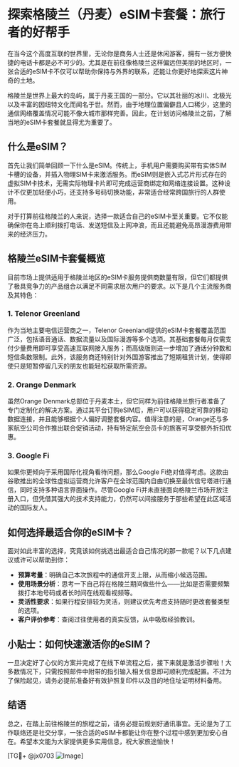 # 探索格陵兰（丹麦）eSIM卡套餐：旅行者的好帮手

在当今这个高度互联的世界里，无论你是商务人士还是休闲游客，拥有一张方便快捷的电话卡都是必不可少的。尤其是在前往像格陵兰这样偏远但美丽的地区时，一张合适的eSIM卡不仅可以帮助你保持与外界的联系，还能让你更好地探索这片神奇的土地。

格陵兰是世界上最大的岛屿，属于丹麦王国的一部分。它以其壮丽的冰川、北极光以及丰富的因纽特文化而闻名于世。然而，由于地理位置偏僻且人口稀少，这里的通信网络覆盖情况可能不像大城市那样完善。因此，在计划访问格陵兰之前，了解当地的eSIM卡套餐就显得尤为重要了。

## 什么是eSIM？

首先让我们简单回顾一下什么是eSIM。传统上，手机用户需要购买带有实体SIM卡槽的设备，并插入物理SIM卡来激活服务。而eSIM则是嵌入式芯片形式存在的虚拟SIM卡技术，无需实际物理卡片即可完成运营商绑定和网络连接设置。这种设计不仅更加轻便小巧，还支持多号码切换功能，非常适合经常跨国旅行的人群使用。

对于打算前往格陵兰的人来说，选择一款适合自己的eSIM卡至关重要。它不仅能确保你在岛上顺利拨打电话、发送短信及上网冲浪，而且还能避免高昂漫游费用带来的经济压力。

## 格陵兰eSIM卡套餐概览

目前市场上提供适用于格陵兰地区的eSIM卡服务提供商数量有限，但它们都提供了极具竞争力的产品组合以满足不同需求层次用户的要求。以下是几个主流服务商及其特色：

### 1. **Telenor Greenland**
作为当地主要电信运营商之一，Telenor Greenland提供的eSIM卡套餐覆盖范围广泛，包括语音通话、数据流量以及国际漫游等多个选项。其基础套餐每月仅需支付少量费用即可享受高速互联网接入服务；而高级版则进一步增加了通话分钟数和短信条数限制。此外，该服务商还特别针对外国游客推出了短期租赁计划，使得即使只是短暂停留几天的朋友也能轻松获取所需资源。

### 2. **Orange Denmark**
虽然Orange Denmark总部位于丹麦本土，但它同样为前往格陵兰旅行者准备了专门定制化的解决方案。通过其平台订购eSIM后，用户可以获得稳定可靠的移动数据连接，并且能够根据个人偏好调整套餐内容。值得注意的是，Orange还与多家航空公司合作推出联合促销活动，持有特定航空会员卡的旅客可享受额外折扣优惠。

### 3. **Google Fi**
如果你更倾向于采用国际化视角看待问题，那么Google Fi绝对值得考虑。这款由谷歌推出的全球性虚拟运营商允许客户在全球范围内自由切换至最优信号塔进行通信，同时支持多种语言界面操作。尽管Google Fi并未直接面向格陵兰市场开放注册入口，但凭借其强大的技术支持能力，仍然可以间接服务于那些希望在此区域活动的国际友人。

## 如何选择最适合你的eSIM卡？

面对如此丰富的选择，究竟该如何挑选出最适合自己情况的那一款呢？以下几点建议或许可以帮助到你：

- **预算考量**：明确自己本次旅程中的通信开支上限，从而缩小候选范围。
- **使用场景分析**：思考一下自己将在格陵兰期间做些什么——比如是否需要频繁拨打本地号码或者长时间在线观看视频等。
- **灵活性要求**：如果行程安排较为灵活，则建议优先考虑支持随时更改套餐类型的选项。
- **客户评价参考**：查阅过往使用者的真实反馈，从中吸取经验教训。

## 小贴士：如何快速激活你的eSIM？

一旦决定好了心仪的方案并完成了在线下单流程之后，接下来就是激活步骤啦！大多数情况下，只需按照邮件中附带的指引输入相关信息即可顺利完成配置。不过为了保险起见，请务必提前准备好有效护照复印件以及目的地住址证明材料备用。

## 结语

总之，在踏上前往格陵兰的旅程之前，请务必提前规划好通讯事宜。无论是为了工作联络还是社交分享，一张合适的eSIM卡都能让你在整个过程中感到更加安心自在。希望本文能为大家提供更多实用信息，祝大家旅途愉快！

[TG💪+ @jx0703 ![Image](https://github.com/user-attachments/assets/dbca1d08-cadb-493c-b0ec-ad6f7a83f270)]
